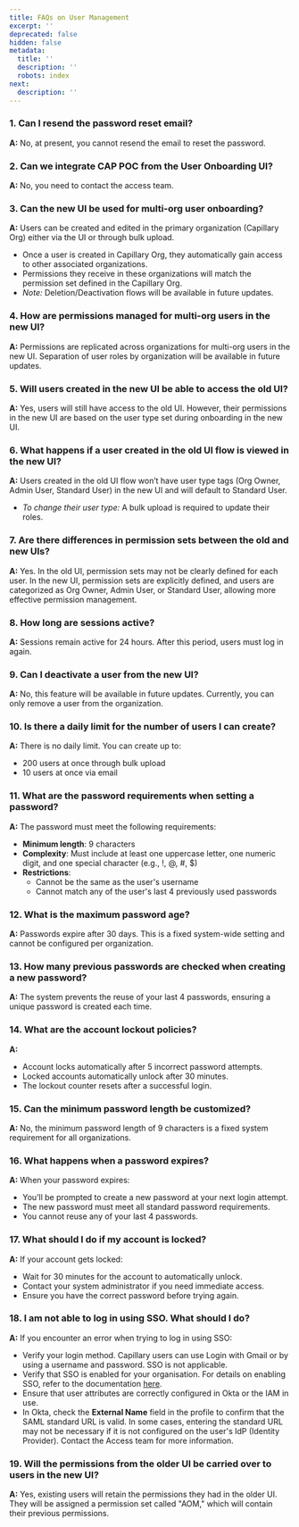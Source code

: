 ```yaml
---
title: FAQs on User Management
excerpt: ''
deprecated: false
hidden: false
metadata:
  title: ''
  description: ''
  robots: index
next:
  description: ''
---
```

### 1. Can I resend the password reset email?

**A:** No, at present, you cannot resend the email to reset the password.

### 2. Can we integrate CAP POC from the User Onboarding UI?

**A:** No, you need to contact the access team.

### 3. Can the new UI be used for multi-org user onboarding?

**A:** Users can be created and edited in the primary organization (Capillary Org) either via the UI or through bulk upload.  

* Once a user is created in Capillary Org, they automatically gain access to other associated organizations.  
* Permissions they receive in these organizations will match the permission set defined in the Capillary Org.  
* *Note:* Deletion/Deactivation flows will be available in future updates.

### 4. How are permissions managed for multi-org users in the new UI?

**A:** Permissions are replicated across organizations for multi-org users in the new UI. Separation of user roles by organization will be available in future updates.

### 5. Will users created in the new UI be able to access the old UI?

**A:** Yes, users will still have access to the old UI. However, their permissions in the new UI are based on the user type set during onboarding in the new UI.

### 6. What happens if a user created in the old UI flow is viewed in the new UI?

**A:** Users created in the old UI flow won’t have user type tags (Org Owner, Admin User, Standard User) in the new UI and will default to Standard User.  

* *To change their user type:* A bulk upload is required to update their roles.

### 7. Are there differences in permission sets between the old and new UIs?

**A:** Yes. In the old UI, permission sets may not be clearly defined for each user. In the new UI, permission sets are explicitly defined, and users are categorized as Org Owner, Admin User, or Standard User, allowing more effective permission management.

### 8. How long are sessions active?

**A:** Sessions remain active for 24 hours. After this period, users must log in again.

### 9. Can I deactivate a user from the new UI?

**A:** No, this feature will be available in future updates. Currently, you can only remove a user from the organization.

### 10. Is there a daily limit for the number of users I can create?

**A:** There is no daily limit. You can create up to:

* 200 users at once through bulk upload
* 10 users at once via email

### 11. What are the password requirements when setting a password?

**A:** The password must meet the following requirements:

* **Minimum length**: 9 characters
* **Complexity**: Must include at least one uppercase letter, one numeric digit, and one special character (e.g., !, @, #, $)
* **Restrictions**:
  * Cannot be the same as the user's username
  * Cannot match any of the user's last 4 previously used passwords

### 12. What is the maximum password age?

**A:** Passwords expire after 30 days. This is a fixed system-wide setting and cannot be configured per organization.

### 13. How many previous passwords are checked when creating a new password?

**A:** The system prevents the reuse of your last 4 passwords, ensuring a unique password is created each time.

### 14. What are the account lockout policies?

**A:** 

* Account locks automatically after 5 incorrect password attempts.
* Locked accounts automatically unlock after 30 minutes.
* The lockout counter resets after a successful login.

### 15. Can the minimum password length be customized?

**A:** No, the minimum password length of 9 characters is a fixed system requirement for all organizations.

### 16. What happens when a password expires?

**A:** When your password expires:

* You’ll be prompted to create a new password at your next login attempt.
* The new password must meet all standard password requirements.
* You cannot reuse any of your last 4 passwords.

### 17. What should I do if my account is locked?

**A:** If your account gets locked:

* Wait for 30 minutes for the account to automatically unlock.
* Contact your system administrator if you need immediate access.
* Ensure you have the correct password before trying again.

### 18. I am not able to log in using SSO. What should I do?

**A:**  If you encounter an error when trying to log in using SSO:

* Verify your login method. Capillary users can use Login with Gmail or by using a username and password. SSO is not applicable.
* Verify that SSO is enabled for your organisation. For details on enabling SSO, refer to the documentation [here](https://docs.capillarytech.com/docs/sso-integration#enabling-sso).
* Ensure that user attributes are correctly configured in Okta or the IAM in use.
* In Okta, check the **External Name** field in the profile to confirm that the SAML standard URL is valid. In some cases, entering the standard URL may not be necessary if it is not configured on the user's IdP (Identity Provider). Contact the Access team for more information.

### 19. Will the permissions from the older UI be carried over to users in the new UI?

**A:** Yes, existing users will retain the permissions they had in the older UI. They will be assigned a permission set called "AOM," which will contain their previous permissions.
